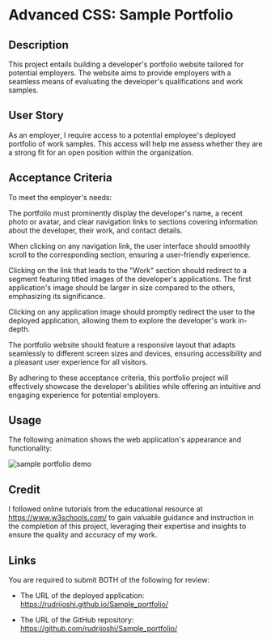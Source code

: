 # Advanced CSS: Sample Portfolio

## Description

This project entails building a developer's portfolio website tailored for potential employers. The website aims to provide
employers with a seamless means of evaluating the developer's qualifications and work samples.

## User Story

As an employer, I require access to a potential employee's deployed portfolio of work samples. This access will help me
assess whether they are a strong fit for an open position within the organization.

## Acceptance Criteria

To meet the employer's needs:

The portfolio must prominently display the developer's name, a recent photo or avatar, and clear navigation links to
sections covering information about the developer, their work, and contact details.

When clicking on any navigation link, the user interface should smoothly scroll to the corresponding section, ensuring a
user-friendly experience.

Clicking on the link that leads to the "Work" section should redirect to a segment featuring titled images of the
developer's applications. The first application's image should be larger in size compared to the others, emphasizing its
significance.

Clicking on any application image should promptly redirect the user to the deployed application, allowing them to explore
the developer's work in-depth.

The portfolio website should feature a responsive layout that adapts seamlessly to different screen sizes and devices,
ensuring accessibility and a pleasant user experience for all visitors.

By adhering to these acceptance criteria, this portfolio project will effectively showcase the developer's abilities while
offering an intuitive and engaging experience for potential employers.

## Usage

The following animation shows the web application's appearance and functionality:

![sample portfolio demo](./Assets/02-advanced-css-homework-demo.gif)

## Credit



I followed online tutorials from the educational resource at https://www.w3schools.com/ to gain valuable guidance and
instruction in the completion of this project, leveraging their expertise and insights to ensure the quality and accuracy
of my work.

## Links

You are required to submit BOTH of the following for review:

* The URL of the deployed application:  https://rudrijoshi.github.io/Sample_portfolio/

* The URL of the GitHub repository: https://github.com/rudrijoshi/Sample_portfolio/